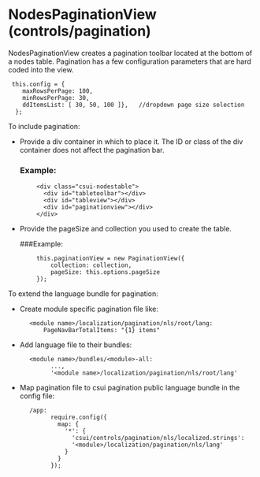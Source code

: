 # NodesPaginationView (controls/pagination)

  NodesPaginationView creates a pagination toolbar located at the bottom of a nodes table.
  Pagination has a few configuration parameters that are hard coded into the view.

     this.config = {
        maxRowsPerPage: 100,
        minRowsPerPage: 30,
        ddItemsList: [ 30, 50, 100 ]},   //dropdown page size selection
      };

To include pagination:

 * Provide a div container in which to place it. The ID or class of the div container does not affect the pagination bar.
 
    ### Example:
```	
        <div class="csui-nodestable">
          <div id="tabletoolbar"></div>
          <div id="tableview"></div>
          <div id="paginationview"></div>
        </div>
```

 * Provide the pageSize and collection you used to create the table.

    ###Example:
```
        this.paginationView = new PaginationView({
            collection: collection,
            pageSize: this.options.pageSize
        });
```    

To extend the language bundle for pagination:

 * Create module specific pagination file like:
 
```    
      <module name>/localization/pagination/nls/root/lang:
          PageNavBarTotalItems: "{1} items"
```		

  *	Add language file to their bundles:

```     
      <module name>/bundles/<module>-all:
            ...,
            '<module name>/localization/pagination/nls/root/lang'
```		

 * Map pagination file to csui pagination public language bundle in the config file:

```    
      /app:
            require.config({
              map: {
                '*': {
                  'csui/controls/pagination/nls/localized.strings':
                  '<module>/localization/pagination/nls/lang'
                }
              }
            });
```
